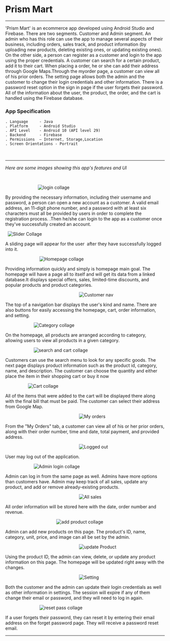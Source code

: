 # Prism Mart
---
'Prism Mart' is an ecommerce app developed using Android 
Studio and Firebase. There are two segments. Customer and Admin segment. An admin who has this role can use the app to manage several aspects of their business, including orders, sales track, and product information (by uploading new products, deleting existing ones, or updating existing ones). On the other side, a person can register as a customer and login to the app using the proper credentials. A customer can search for a certain product, add it to their cart. When placing a order, he or she can add their address through Google Maps.Through the myorder page, a customer can view all of his prior orders. The setting page allows both the admin and the customer to change their login credentials and other information. There is a password reset option in the sign in page  if the user forgets their password.
 All of the information about the user, the product, the order, and the cart is handled using the Firebase database.



### App Specification
 ```
. Language     - Java
. Platform     - Android Studio
. API Level    - Android 10 (API level 29)
. Backend      - Firebase
. Permissions  – Internet, Storage,Location
. Screen Orientations - Portrait

 ```

 <br/>

--- 

_Here are some images showing this app's features and UI_

<br/>

 &emsp; &emsp;  &emsp; &emsp; &nbsp; &nbsp; &nbsp; &nbsp; ![login collage](https://github.com/nayemuddinn/PrismMart/assets/126597905/b29f967d-b7c4-481f-bcdf-a2695400979f)

By providing the necessary information, including their username and password, a person can open a new account as a customer. A valid email address, an 11-digit phone number, and a password with at least six characters must all be provided by users in order to complete the registration process.
.Then he/she can login to the app as a customer once they've successfully created an account.


&nbsp; ![Slider Collage](https://github.com/nayemuddinn/PrismMart/assets/126597905/27c776f6-7bb1-40df-9ecc-be2ea7193126)

A sliding page will appear for the user  after they have successfully logged into it.

 &emsp; &emsp;  &emsp; &emsp;  &emsp; &emsp; ![Homepage collage](https://github.com/nayemuddinn/PrismMart/assets/126597905/2fc93875-973c-4a51-9251-d7cf59aa8f73)

Providing information quickly and simply is homepage main goal. The homepage will have a page all to itself and will get its data from a linked database.It displays special offers, sales, limited-time discounts, and popular products and product categories.


&emsp; &emsp; &emsp; &emsp; &emsp; &emsp; &emsp; &emsp; &emsp; &emsp; &emsp; &emsp; &emsp; ![Customer nav](https://github.com/nayemuddinn/PrismMart/assets/126597905/7371234f-5a68-4efb-9d2a-26ffd7575efd)

The top of a navigation bar displays the user's kind and name. There are also buttons for easily accessing the homepage, cart, order information, and setting.


&emsp; &emsp; &emsp;  &emsp; &emsp; ![Category collage](https://github.com/nayemuddinn/PrismMart/assets/126597905/99092bca-c0cc-4b77-8b61-94d9dd9a3a07)

On the homepage, all products are arranged according to category, allowing users to view all products in a given category.


&emsp; &emsp; &emsp;  &emsp; &emsp; ![search and cart collage](https://github.com/nayemuddinn/PrismMart/assets/126597905/32c82e72-3a33-4a20-8fe9-113f8bee9efe)

Customers can use the search menu to look for any specific goods. The next page displays product information such as the product id, category, name, and description. The customer can choose the quantity and either place the item in their shopping cart or buy it now


&emsp; &emsp; &emsp;  &emsp; ![Cart collage](https://github.com/nayemuddinn/PrismMart/assets/126597905/3abf29fc-29d5-4baf-b019-94f627e256c1)

All of the items that were added to the cart will be displayed there along with the final bill that must be paid. The customer can select their address from Google Map.


&emsp; &emsp; &emsp; &emsp; &emsp; &emsp; &emsp; &emsp; &emsp; &emsp; &emsp; &emsp; &emsp; ![My orders](https://github.com/nayemuddinn/PrismMart/assets/126597905/01f62175-cf1f-410c-bc71-185e77d4f314)

From the "My Orders" tab, a customer can view all of his or her prior orders, along with their order number, time and date, total payment, and provided address.



&emsp; &emsp; &emsp; &emsp; &emsp; &emsp; &emsp; &emsp; &emsp; &emsp; &emsp; &emsp; &emsp; ![Logged out](https://github.com/nayemuddinn/PrismMart/assets/126597905/ed170892-294a-4e20-b8a1-a3434f00fe79)

User may log out of the application.



&emsp; &emsp; &emsp;  &emsp; &emsp; ![Admin login collage](https://github.com/nayemuddinn/PrismMart/assets/126597905/866c2088-636c-4aee-8b15-ec2f1bc2a9f2)

Admin can log in from the same page as well. Admins have more options than customers have. Admin may keep track of all sales, update any product, and add or remove already-existing products.


&emsp; &emsp; &emsp; &emsp; &emsp; &emsp; &emsp; &emsp; &emsp; &emsp; &emsp; &emsp; &emsp; ![All sales](https://github.com/nayemuddinn/PrismMart/assets/126597905/2c0e69f7-618d-4679-93ca-b3fc4af726a1)

All order information will be stored here with the date, order number and revenue.



&emsp; &emsp; &emsp;  &emsp; &emsp; &emsp; &emsp;  &emsp; &emsp; ![add product collage](https://github.com/nayemuddinn/PrismMart/assets/126597905/144a7018-bcf5-4331-aacf-94e390c796b1)

Admin can add new products on this page. The product's ID, name, category, unit, price, and image can all be set by the admin.


&emsp; &emsp; &emsp; &emsp; &emsp; &emsp; &emsp; &emsp; &emsp; &emsp; &emsp; &emsp; &emsp; ![update Product](https://github.com/nayemuddinn/PrismMart/assets/126597905/b615f3ec-7e77-471f-aac0-64a6c2fbd4fa)

Using the product ID, the admin can view, delete, or update any product information on this page. The homepage will be updated right away with the changes.





&emsp; &emsp; &emsp; &emsp; &emsp; &emsp; &emsp; &emsp; &emsp; &emsp; &emsp; &emsp; &emsp; ![Setting](https://github.com/nayemuddinn/PrismMart/assets/126597905/3d9a2199-ed06-418a-80ef-0ac07abc8890)

Both the customer and the admin can update their login credentials as well as other information in settings. The session will expire if any of them change their email or password, and they will need to log in again. 



&emsp; &emsp; &emsp;  &emsp; &emsp;  &emsp; ![reset pass collage](https://github.com/nayemuddinn/PrismMart/assets/126597905/0680cab5-dd4b-4e47-9b9f-016adc1e42bd)

If a user forgets their password, they can reset it by entering their email address on the forget password page. They will receive a password reset email.

---
